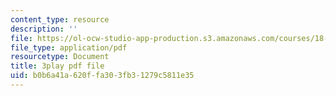 ```yaml
---
content_type: resource
description: ''
file: https://ol-ocw-studio-app-production.s3.amazonaws.com/courses/18-01sc-single-variable-calculus-fall-2010/b0b6a41a620ffa303fb31279c5811e35_-MI0b4h3rS0.pdf
file_type: application/pdf
resourcetype: Document
title: 3play pdf file
uid: b0b6a41a-620f-fa30-3fb3-1279c5811e35
---
```

